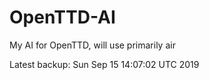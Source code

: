 # OpenTTD-AI
My AI for OpenTTD, will use primarily air

Latest backup: Sun Sep 15 14:07:02 UTC 2019
